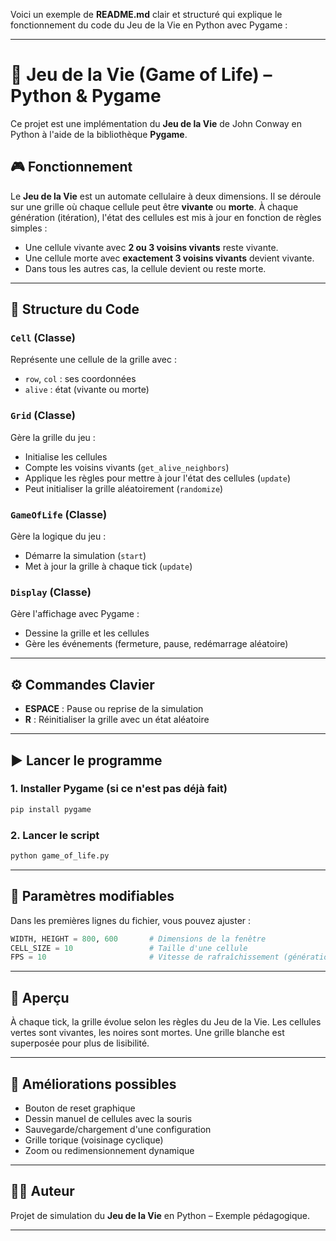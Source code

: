 Voici un exemple de **README.md** clair et structuré qui explique le fonctionnement du code du Jeu de la Vie en Python avec Pygame :

---

# 🧬 Jeu de la Vie (Game of Life) – Python & Pygame

Ce projet est une implémentation du **Jeu de la Vie** de John Conway en Python à l'aide de la bibliothèque **Pygame**.

## 🎮 Fonctionnement

Le **Jeu de la Vie** est un automate cellulaire à deux dimensions. Il se déroule sur une grille où chaque cellule peut être **vivante** ou **morte**. À chaque génération (itération), l'état des cellules est mis à jour en fonction de règles simples :

* Une cellule vivante avec **2 ou 3 voisins vivants** reste vivante.
* Une cellule morte avec **exactement 3 voisins vivants** devient vivante.
* Dans tous les autres cas, la cellule devient ou reste morte.

---

## 🧱 Structure du Code

### `Cell` (Classe)

Représente une cellule de la grille avec :

* `row`, `col` : ses coordonnées
* `alive` : état (vivante ou morte)

### `Grid` (Classe)

Gère la grille du jeu :

* Initialise les cellules
* Compte les voisins vivants (`get_alive_neighbors`)
* Applique les règles pour mettre à jour l'état des cellules (`update`)
* Peut initialiser la grille aléatoirement (`randomize`)

### `GameOfLife` (Classe)

Gère la logique du jeu :

* Démarre la simulation (`start`)
* Met à jour la grille à chaque tick (`update`)

### `Display` (Classe)

Gère l'affichage avec Pygame :

* Dessine la grille et les cellules
* Gère les événements (fermeture, pause, redémarrage aléatoire)

---

## ⚙️ Commandes Clavier

* **ESPACE** : Pause ou reprise de la simulation
* **R** : Réinitialiser la grille avec un état aléatoire

---

## ▶️ Lancer le programme

### 1. Installer Pygame (si ce n'est pas déjà fait)

```bash
pip install pygame
```

### 2. Lancer le script

```bash
python game_of_life.py
```

---

## 📐 Paramètres modifiables

Dans les premières lignes du fichier, vous pouvez ajuster :

```python
WIDTH, HEIGHT = 800, 600       # Dimensions de la fenêtre
CELL_SIZE = 10                 # Taille d'une cellule
FPS = 10                       # Vitesse de rafraîchissement (générations/seconde)
```

---

## 📸 Aperçu

À chaque tick, la grille évolue selon les règles du Jeu de la Vie. Les cellules vertes sont vivantes, les noires sont mortes. Une grille blanche est superposée pour plus de lisibilité.

---

## 🔁 Améliorations possibles

* Bouton de reset graphique
* Dessin manuel de cellules avec la souris
* Sauvegarde/chargement d'une configuration
* Grille torique (voisinage cyclique)
* Zoom ou redimensionnement dynamique

---

## 🧑‍💻 Auteur

Projet de simulation du **Jeu de la Vie** en Python – Exemple pédagogique.

---
